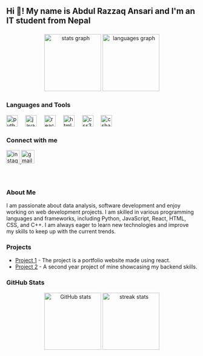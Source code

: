 <h2 align="left">Hi 👋! My name is Abdul Razzaq Ansari and I'm an IT student from Nepal</h2>

###

<div align="center">
  <img src="https://github-readme-stats.vercel.app/api?username=Rajak13&hide_title=false&hide_rank=false&show_icons=true&include_all_commits=true&count_private=true&disable_animations=false&theme=dracula&locale=en&hide_border=false" height="150" alt="stats graph" />
  <img src="https://github-readme-stats.vercel.app/api/top-langs?username=Rajak13&locale=en&hide_title=false&layout=compact&card_width=320&langs_count=5&theme=dracula&hide_border=false" height="150" alt="languages graph" />
</div>

###

<h3 align="left">Languages and Tools</h3>
<div align="left">
  <img src="https://cdn.jsdelivr.net/gh/devicons/devicon/icons/python/python-original.svg" height="30" alt="python logo" />
  <img width="12" />
  <img src="https://cdn.jsdelivr.net/gh/devicons/devicon/icons/javascript/javascript-original.svg" height="30" alt="javascript logo" />
  <img width="12" />
  <img src="https://cdn.jsdelivr.net/gh/devicons/devicon/icons/react/react-original.svg" height="30" alt="react logo" />
  <img width="12" />
  <img src="https://cdn.jsdelivr.net/gh/devicons/devicon/icons/html5/html5-original.svg" height="30" alt="html5 logo" />
  <img width="12" />
  <img src="https://cdn.jsdelivr.net/gh/devicons/devicon/icons/css3/css3-original.svg" height="30" alt="css3 logo" />
  <img width="12" />
  <img src="https://cdn.jsdelivr.net/gh/devicons/devicon/icons/csharp/csharp-original.svg" height="30" alt="csharp logo" />
</div>

###

<h3 align="left">Connect with me</h3>
<div align="left">
  <a href="https://www.instagram.com/rajak01013">
    <img src="https://img.shields.io/static/v1?message=Instagram&logo=instagram&label=&color=E4405F&logoColor=white&labelColor=&style=for-the-badge" height="35" alt="instagram logo" />
  </a>
  <a href="mailto:rajakansari833@gmail.com">
    <img src="https://img.shields.io/static/v1?message=Gmail&logo=gmail&label=&color=D14836&logoColor=white&labelColor=&style=for-the-badge" height="35" alt="gmail logo" />
  </a>
</div>

###

<br clear="both">

###

<h3 align="left">About Me</h3>
<p align="left">
  I am passionate about data analysis, software development and enjoy working on web development projects. I am skilled in various programming languages and frameworks, including Python, JavaScript, React, HTML, CSS, and C++. I am always eager to learn new technologies and improve my skills to keep up with the current trends.
</p>

<h3 align="left">Projects</h3>
<ul align="left">
  <li><a href="https://github.com/Rajak13/project1">Project 1</a> - The project is a portfolio website made using react.</li>
  <li><a href="https://github.com/Rajak13/project2">Project 2</a> - A second year project of mine showcasing my backend skills.</li>
</ul>


###
<h3 align="left">GitHub Stats</h3>
<div align="center">
  <img src="https://github-readme-stats.vercel.app/api?username=Rajak13&show_icons=true&theme=dracula&hide_border=false&include_all_commits=true&count_private=true" height="150" alt="GitHub stats" />
  <img src="https://github-readme-streak-stats.herokuapp.com/?user=Rajak13&theme=dracula&hide_border=false" height="150" alt="streak stats" />
</div>

###
